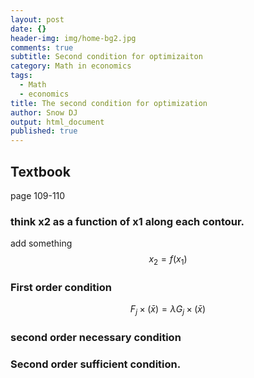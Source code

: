 ```yaml
---
layout: post
date: {}
header-img: img/home-bg2.jpg
comments: true
subtitle: Second condition for optimizaiton
category: Math in economics
tags:
  - Math
  - economics
title: The second condition for optimization
author: Snow DJ
output: html_document
published: true
---
```



## Textbook

page  109-110

### think x2 as a function of x1 along each contour.

add something 
$$ x_2 = f(x_1) $$

### First order condition

$$ F_j \times (\bar x) = \lambda G_j \times (\bar x)  $$

### second order necessary condition


### Second order sufficient condition.
